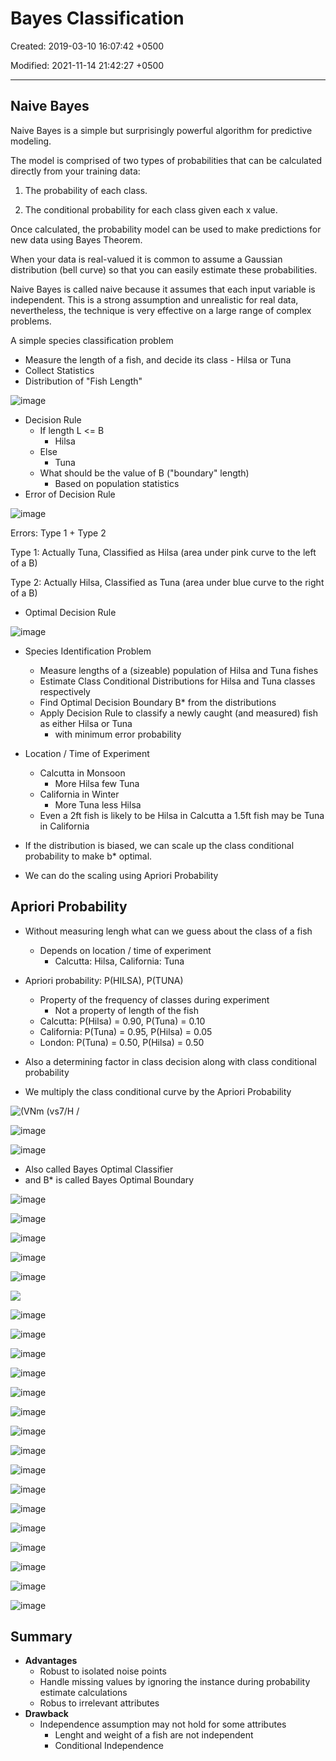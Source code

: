 # Bayes Classification

Created: 2019-03-10 16:07:42 +0500

Modified: 2021-11-14 21:42:27 +0500

---

## Naive Bayes

Naive Bayes is a simple but surprisingly powerful algorithm for predictive modeling.

The model is comprised of two types of probabilities that can be calculated directly from your training data:

1. The probability of each class.

2. The conditional probability for each class given each x value.

Once calculated, the probability model can be used to make predictions for new data using Bayes Theorem.

When your data is real-valued it is common to assume a Gaussian distribution (bell curve) so that you can easily estimate these probabilities.

Naive Bayes is called naive because it assumes that each input variable is independent. This is a strong assumption and unrealistic for real data, nevertheless, the technique is very effective on a large range of complex problems.

A simple species classification problem

- Measure the length of a fish, and decide its class - Hilsa or Tuna
- Collect Statistics
- Distribution of "Fish Length"

![image](media/Bayes-Classification-image1.jpeg)

- Decision Rule
  - If length L <= B
    - Hilsa
  - Else
    - Tuna
  - What should be the value of B ("boundary" length)
    - Based on population statistics
- Error of Decision Rule

![image](media/Bayes-Classification-image2.jpg)

Errors: Type 1 + Type 2

Type 1: Actually Tuna, Classified as Hilsa (area under pink curve to the left of a B)

Type 2: Actually Hilsa, Classified as Tuna (area under blue curve to the right of a B)

- Optimal Decision Rule

![image](media/Bayes-Classification-image3.jpeg)

- Species Identification Problem
  - Measure lengths of a (sizeable) population of Hilsa and Tuna fishes
  - Estimate Class Conditional Distributions for Hilsa and Tuna classes respectively
  - Find Optimal Decision Boundary B* from the distributions
  - Apply Decision Rule to classify a newly caught (and measured) fish as either Hilsa or Tuna
    - with minimum error probability
- Location / Time of Experiment
  - Calcutta in Monsoon
    - More Hilsa few Tuna
  - California in Winter
    - More Tuna less Hilsa
  - Even a 2ft fish is likely to be Hilsa in Calcutta a 1.5ft fish may be Tuna in California

- If the distribution is biased, we can scale up the class conditional probability to make b* optimal.
- We can do the scaling using Apriori Probability

## Apriori Probability

- Without measuring lengh what can we guess about the class of a fish
  - Depends on location / time of experiment
    - Calcutta: Hilsa, California: Tuna
- Apriori probability: P(HILSA), P(TUNA)
  - Property of the frequency of classes during experiment
    - Not a property of length of the fish
  - Calcutta: P(Hilsa) = 0.90, P(Tuna) = 0.10
  - California: P(Tuna) = 0.95, P(Hilsa) = 0.05
  - London: P(Tuna) = 0.50, P(Hilsa) = 0.50
- Also a determining factor in class decision along with class conditional probability

- We multiply the class conditional curve by the Apriori Probability

![(VNm (vs7/H / ](media/Bayes-Classification-image4.png)

![image](media/Bayes-Classification-image5.png)

![image](media/Bayes-Classification-image6.png)

- Also called Bayes Optimal Classifier
- and B* is called Bayes Optimal Boundary

![image](media/Bayes-Classification-image7.png)

![image](media/Bayes-Classification-image8.png)

![image](media/Bayes-Classification-image9.png)

![image](media/Bayes-Classification-image10.png)

![image](media/Bayes-Classification-image11.png)

![](media/Bayes-Classification-image12.png)

![image](media/Bayes-Classification-image13.png)

![image](media/Bayes-Classification-image14.png)

![image](media/Bayes-Classification-image15.png)

![image](media/Bayes-Classification-image16.png)

![image](media/Bayes-Classification-image17.png)

![image](media/Bayes-Classification-image18.png)

![image](media/Bayes-Classification-image19.png)

![image](media/Bayes-Classification-image20.png)

![image](media/Bayes-Classification-image21.png)

![image](media/Bayes-Classification-image22.png)

![image](media/Bayes-Classification-image23.png)

![image](media/Bayes-Classification-image24.png)

![image](media/Bayes-Classification-image25.png)

![image](media/Bayes-Classification-image26.png)

![image](media/Bayes-Classification-image27.png)

![image](media/Bayes-Classification-image28.png)

## Summary

- **Advantages**
  - Robust to isolated noise points
  - Handle missing values by ignoring the instance during probability estimate calculations
  - Robus to irrelevant attributes
- **Drawback**
  - Independence assumption may not hold for some attributes
    - Lenght and weight of a fish are not independent
    - Conditional Independence
